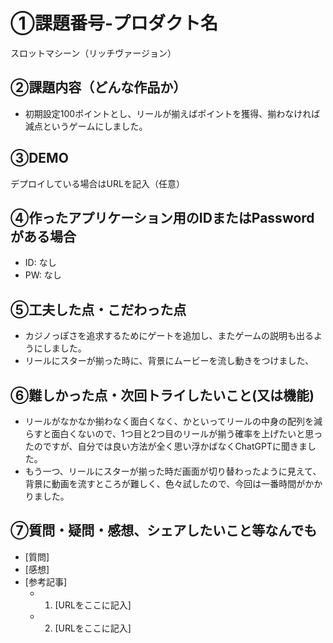 # ①課題番号-プロダクト名

スロットマシーン（リッチヴァージョン）

## ②課題内容（どんな作品か）

- 初期設定100ポイントとし、リールが揃えばポイントを獲得、揃わなければ減点というゲームにしました。
  

## ③DEMO

デプロイしている場合はURLを記入（任意）

## ④作ったアプリケーション用のIDまたはPasswordがある場合

- ID: なし
- PW: なし

## ⑤工夫した点・こだわった点

- カジノっぽさを追求するためにゲートを追加し、またゲームの説明も出るようにしました。
- リールにスターが揃った時に、背景にムービーを流し動きをつけました、


## ⑥難しかった点・次回トライしたいこと(又は機能)

- リールがなかなか揃わなく面白くなく、かといってリールの中身の配列を減らすと面白くないので、1つ目と2つ目のリールが揃う確率を上げたいと思ったのですが、自分では良い方法が全く思い浮かばなくChatGPTに聞きました。
- もう一つ、リールにスターが揃った時だ画面が切り替わったように見えて、背景に動画を流すところが難しく、色々試したので、今回は一番時間がかかりました。

## ⑦質問・疑問・感想、シェアしたいこと等なんでも

- [質問]
- [感想]
- [参考記事]
  - 1. [URLをここに記入]
  - 2. [URLをここに記入]
